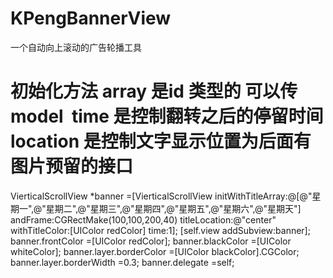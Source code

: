 # KPengBannerView
一个自动向上滚动的广告轮播工具

# 初始化方法 array 是id 类型的 可以传model  time 是控制翻转之后的停留时间 location 是控制文字显示位置为后面有图片预留的接口

  VierticalScrollView *banner =[VierticalScrollView initWithTitleArray:@[@"星期一",@"星期二",@"星期三",@"星期四",@"星期五",@"星期六",@"星期天"] andFrame:CGRectMake(100,100,200,40) titleLocation:@"center" withTitleColor:[UIColor redColor] time:1];
    [self.view addSubview:banner];
    banner.frontColor =[UIColor redColor];
    banner.blackColor =[UIColor whiteColor];
    banner.layer.borderColor =[UIColor blackColor].CGColor;
    banner.layer.borderWidth =0.3;
    banner.delegate =self;
